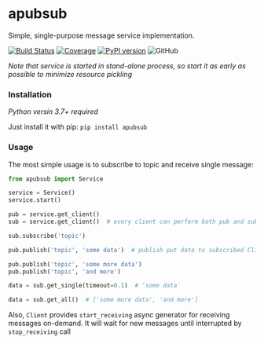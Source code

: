 # apubsub

Simple, single-purpose message service implementation.

[![Build Status](https://travis-ci.org/outcatcher/apubsub.svg?branch=master)](https://travis-ci.org/outcatcher/apubsub)
[![Coverage](https://codecov.io/gh/outcatcher/apubsub/branch/master/graph/badge.svg)](https://codecov.io/gh/outcatcher/apubsub)
[![PyPI version](https://img.shields.io/pypi/v/apubsub.svg)](https://pypi.org/project/apubsub/)
![GitHub](https://img.shields.io/github/license/outcatcher/apubsub)


*Note that service is started in stand-alone process, so start it as early as possible to minimize resource pickling*

### Installation

_Python versin 3.7+ required_

Just install it with pip: `pip install apubsub`

### Usage

The most simple usage is to subscribe to topic and receive single message:

```python
from apubsub import Service

service = Service()
service.start()

pub = service.get_client()
sub = service.get_client()  # every client can perform both pub and sub roles

sub.subscribe('topic')

pub.publish('topic', 'some data')  # publish put data to subscribed Client queue

pub.publish('topic', 'some more data')
pub.publish('topic', 'and more')

data = sub.get_single(timeout=0.1)  # 'some data'

data = sub.get_all()  # ['some more data', 'and more']

```

Also, `Client` provides `start_receiving` async generator for receiving messages on-demand.
It will wait for new messages until interrupted by `stop_receiving` call

